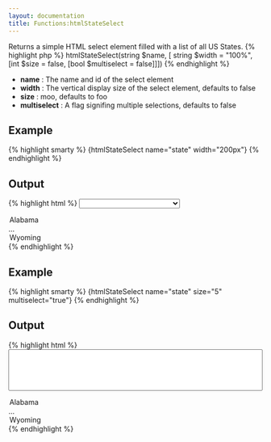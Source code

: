 ```yaml
---
layout: documentation
title: Functions:htmlStateSelect
---
```


Returns a simple HTML select element filled with a list of all US States.
{% highlight php %}
htmlStateSelect(string $name, [ string $width = "100%", [int $size = false, [bool $multiselect = false]]])
{% endhighlight %}

* **name** : The name and id of the select element
* **width** : The vertical display size of the select element, defaults to false
* **size** : moo, defaults to foo
* **multiselect** : A flag signifing multiple selections, defaults to false

## Example
{% highlight smarty %}
{htmlStateSelect name="state" width="200px"}
{% endhighlight %}

## Output
{% highlight html %}
<select name="state" id="state" style="width:200px;">
 <option value="AL">Alabama</option>
 ...
 <option value="WY">Wyoming</option>
</select>
{% endhighlight %}

## Example
{% highlight smarty %}
{htmlStateSelect name="state" size="5" multiselect="true"}
{% endhighlight %}

## Output
{% highlight html %}
<select name="state" id="state" style="width:100%;" size="5" multiple="multiple">
 <option value="AL">Alabama</option>
 ...
 <option value="WY">Wyoming</option>
</select>
{% endhighlight %}